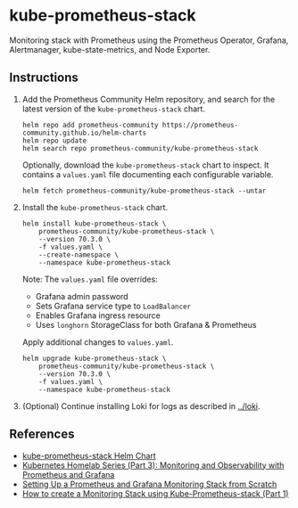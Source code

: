 # kube-prometheus-stack

Monitoring stack with Prometheus using the Prometheus Operator, Grafana, Alertmanager, kube-state-metrics, and Node Exporter.

## Instructions

1. Add the Prometheus Community Helm repository, and search for the latest version of the `kube-prometheus-stack` chart.
    ```
    helm repo add prometheus-community https://prometheus-community.github.io/helm-charts
    helm repo update
    helm search repo prometheus-community/kube-prometheus-stack
    ```

    Optionally, download the `kube-prometheus-stack` chart to inspect. It contains a `values.yaml` file documenting each configurable variable.
    ```
    helm fetch prometheus-community/kube-prometheus-stack --untar
    ```

2. Install the `kube-prometheus-stack` chart.
    ```
    helm install kube-prometheus-stack \
        prometheus-community/kube-prometheus-stack \
        --version 70.3.0 \
        -f values.yaml \
        --create-namespace \
        --namespace kube-prometheus-stack
    ```

    Note: The `values.yaml` file overrides:
    - Grafana admin password
    - Sets Grafana service type to `LoadBalancer`
    - Enables Grafana ingress resource
    - Uses `longhorn` StorageClass for both Grafana & Prometheus

    Apply additional changes to `values.yaml`.
    ```
    helm upgrade kube-prometheus-stack \
        prometheus-community/kube-prometheus-stack \
        --version 70.3.0 \
        -f values.yaml \
        --namespace kube-prometheus-stack
    ```

3. (Optional) Continue installing Loki for logs as described in [../loki](../loki/README.md).

## References

- [kube-prometheus-stack Helm Chart](https://github.com/prometheus-community/helm-charts/tree/main/charts/kube-prometheus-stack)
- [Kubernetes Homelab Series (Part 3): Monitoring and Observability with Prometheus and Grafana](https://pdelarco.medium.com/kubernetes-homelab-series-part-3-monitoring-and-observability-with-prometheus-and-grafana-cac63802c1f9)
- [Setting Up a Prometheus and Grafana Monitoring Stack from Scratch
](https://medium.com/@platform.engineers/setting-up-a-prometheus-and-grafana-monitoring-stack-from-scratch-63667bf3e011)
- [How to create a Monitoring Stack using Kube-Prometheus-stack (Part 1)](https://medium.com/israeli-tech-radar/how-to-create-a-monitoring-stack-using-kube-prometheus-stack-part-1-eff8bf7ba9a9)
